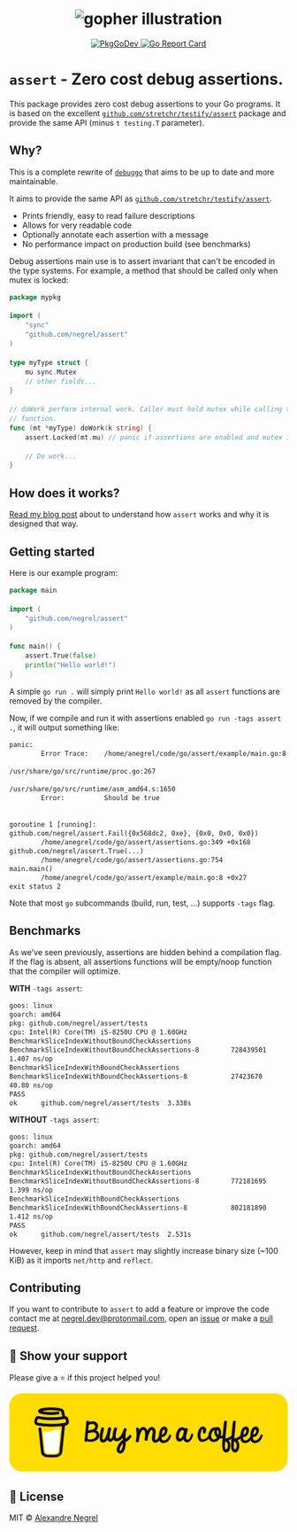 <h1 align="center">
    <img alt="gopher illustration" src="https://spirited.io/wp-content/uploads/elementor/thumbs/1-prc44rwae7cvpfcnuotwqkc46fiz99oyv9553ip1tc.jpg">
</h1>

<p align="center">
	<a href="https://pkg.go.dev/github.com/negrel/assert">
		<img alt="PkgGoDev" src="https://pkg.go.dev/badge/github.com/negrel/assert">
	</a>
	<a href="https://goreportcard.com/report/github.com/negrel/assert">
		<img alt="Go Report Card" src="https://goreportcard.com/badge/github.com/negrel/assert">
	</a>
</p>

# `assert` - Zero cost debug assertions.

This package provides zero cost debug assertions to your Go programs. It is based
on the excellent [`github.com/stretchr/testify/assert`](https://github.com/stretchr/testify)
package and provide the same API (minus `t testing.T` parameter).

## Why?

This is a complete rewrite of [`debuggo`](https://github.com/negrel/debuggo) that aims
to be up to date and more maintainable.

It aims to provide the same API as [`github.com/stretchr/testify/assert`](https://github.com/stretchr/testify).
* Prints friendly, easy to read failure descriptions
* Allows for very readable code
* Optionally annotate each assertion with a message
* No performance impact on production build (see benchmarks)

Debug assertions main use is to assert invariant that can't be encoded in the
type systems. For example, a method that should be called only when mutex is
locked:

```go
package mypkg

import (
	"sync"
	"github.com/negrel/assert"
)

type myType struct {
	mu sync.Mutex
	// other fields...
}

// doWork perform internal work. Caller must hold mutex while calling this
// function.
func (mt *myType) doWork(k string) {
	assert.Locked(mt.mu) // panic if assertions are enabled and mutex isn't locked

	// Do work...
}
```

## How does it works?

[Read my blog post](https://www.negrel.dev/blog/zero-cost-debug-assertions-in-go/)
about to understand how `assert` works and why it is designed that way.

## Getting started

Here is our example program:

```go
package main

import (
	"github.com/negrel/assert"
)

func main() {
	assert.True(false)
	println("Hello world!")
}
```

A simple `go run .` will simply print `Hello world!` as all `assert` functions
are removed by the compiler.

Now, if we compile and run it with assertions enabled `go run -tags assert .`,
it will output something like:

```
panic:
        Error Trace:    /home/anegrel/code/go/assert/example/main.go:8
                                                /usr/share/go/src/runtime/proc.go:267
                                                /usr/share/go/src/runtime/asm_amd64.s:1650
        Error:          Should be true


goroutine 1 [running]:
github.com/negrel/assert.Fail({0x568dc2, 0xe}, {0x0, 0x0, 0x0})
        /home/anegrel/code/go/assert/assertions.go:349 +0x168
github.com/negrel/assert.True(...)
        /home/anegrel/code/go/assert/assertions.go:754
main.main()
        /home/anegrel/code/go/assert/example/main.go:8 +0x27
exit status 2
```

Note that most `go` subcommands (build, run, test, ...) supports `-tags` flag.

## Benchmarks

As we've seen previously, assertions are hidden behind a compilation flag. If
the flag is absent, all assertions functions will be empty/noop function that
the compiler will optimize.

**WITH** `-tags assert`:

```
goos: linux
goarch: amd64
pkg: github.com/negrel/assert/tests
cpu: Intel(R) Core(TM) i5-8250U CPU @ 1.60GHz
BenchmarkSliceIndexWithoutBoundCheckAssertions
BenchmarkSliceIndexWithoutBoundCheckAssertions-8        728439501                1.407 ns/op
BenchmarkSliceIndexWithBoundCheckAssertions
BenchmarkSliceIndexWithBoundCheckAssertions-8           27423670                40.80 ns/op
PASS
ok      github.com/negrel/assert/tests  3.338s
```

**WITHOUT** `-tags assert`:

```
goos: linux
goarch: amd64
pkg: github.com/negrel/assert/tests
cpu: Intel(R) Core(TM) i5-8250U CPU @ 1.60GHz
BenchmarkSliceIndexWithoutBoundCheckAssertions
BenchmarkSliceIndexWithoutBoundCheckAssertions-8        772181695                1.399 ns/op
BenchmarkSliceIndexWithBoundCheckAssertions
BenchmarkSliceIndexWithBoundCheckAssertions-8           802181890                1.412 ns/op
PASS
ok      github.com/negrel/assert/tests  2.531s
```

However, keep in mind that `assert` may slightly increase binary size (~100 KiB)
as it imports `net/http` and `reflect`.

## Contributing

If you want to contribute to `assert` to add a feature or improve the code contact
me at [negrel.dev@protonmail.com](mailto:negrel.dev@protonmail.com), open an
[issue](https://github.com/negrel/assert/issues) or make a
[pull request](https://github.com/negrel/assert/pulls).

## :stars: Show your support

Please give a :star: if this project helped you!

[![buy me a coffee](.github/images/bmc-button.png)](https://www.buymeacoffee.com/negrel)

## :scroll: License

MIT © [Alexandre Negrel](https://www.negrel.dev/)
